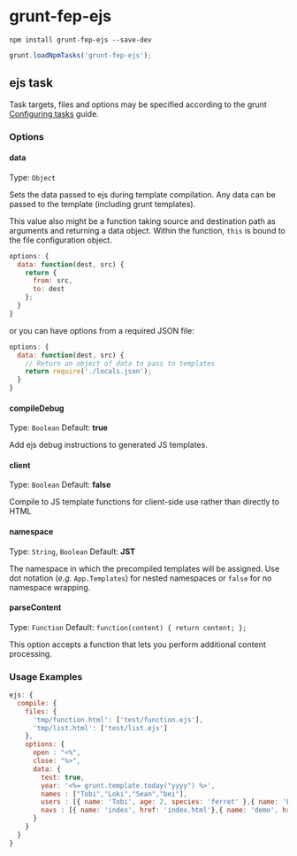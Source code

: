 # grunt-fep-ejs

```shell
npm install grunt-fep-ejs --save-dev
```

```js
grunt.loadNpmTasks('grunt-fep-ejs');
```

## ejs task

Task targets, files and options may be specified according to the grunt [Configuring tasks](http://gruntjs.com/configuring-tasks) guide.
### Options

#### data
Type: `Object`

Sets the data passed to ejs during template compilation. Any data can be passed to the template (including grunt templates).

This value also might be a function taking source and destination path as arguments and returning a data object. Within the function, `this` is bound to the file configuration object.

```js
options: {
  data: function(dest, src) {
    return {
      from: src,
      to: dest
    };
  }
}
```

or you can have options from a required JSON file:

```js
options: {
  data: function(dest, src) {
    // Return an object of data to pass to templates
    return require('./locals.json');
  }
}
```

#### compileDebug
Type: `Boolean`
Default: **true**

Add ejs debug instructions to generated JS templates.

#### client
Type: `Boolean`
Default: **false**

Compile to JS template functions for client-side use rather than directly to HTML

#### namespace
Type: `String`, `Boolean`
Default: **JST**

The namespace in which the precompiled templates will be assigned. Use dot notation (*e.g.* `App.Templates`) for nested namespaces or `false` for no namespace wrapping.


#### parseContent
Type: `Function`
Default: `function(content) { return content; };`

This option accepts a function that lets you perform additional content processing.

### Usage Examples

```js
ejs: {
  compile: {
    files: {
      'tmp/function.html': ['test/function.ejs'],
      'tmp/list.html': ['test/list.ejs']
    },
    options: {
      open : "<%",
      close: "%>",
      data: {
        test: true,
        year: '<%= grunt.template.today("yyyy") %>',
        names : ["Tobi","Loki","Sean","bei"],
        users : [{ name: 'Tobi', age: 2, species: 'ferret' },{ name: 'Loki', age: 2, species: 'ferret' },{ name: 'Jane', age: 6, species: 'ferret' }],
        navs : [{ name: 'index', href: 'index.html'},{ name: 'demo', href: 'demo.html'},{ name: 'about', href: 'about.html'},{ name: 'download', href: 'download.html'}]
      }
    }
  }
}
```

